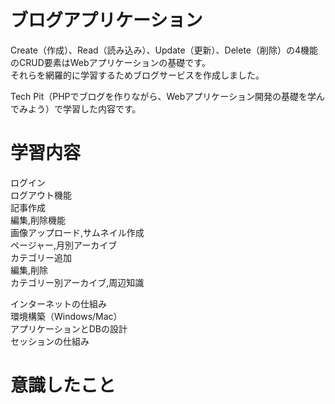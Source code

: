 # ブログアプリケーション

Create（作成）、Read（読み込み）、Update（更新）、Delete（削除）の4機能のCRUD要素はWebアプリケーションの基礎です。<br>
それらを網羅的に学習するためブログサービスを作成しました。

Tech Pit（PHPでブログを作りながら、Webアプリケーション開発の基礎を学んでみよう）で学習した内容です。
# 学習内容

ログイン　<br>
ログアウト機能<br>
記事作成<br>
編集,削除機能<br>
画像アップロード,サムネイル作成<br>
ページャー,月別アーカイブ<br>
カテゴリー追加<br>
編集,削除<br>
カテゴリー別アーカイブ,周辺知識

インターネットの仕組み<br>
環境構築（Windows/Mac）<br>
アプリケーションとDBの設計<br>
セッションの仕組み

# 意識したこと
